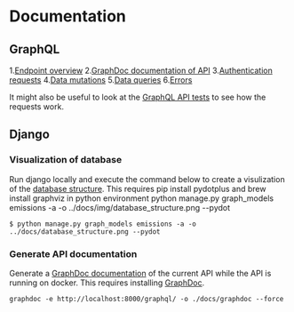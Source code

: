 # Documentation

## GraphQL

1.[Endpoint overview](./graphql/endpoint_overview.md)
2.[GraphDoc documentation of API](./graphdoc/index.html)
3.[Authentication requests](./graphql/authentication.md)
4.[Data mutations](./graphql/data_mutations.md)
5.[Data queries](./graphql/data_queries.md)
6.[Errors](./graphql/errors.md)

It might also be useful to look at the [GraphQL API tests](../src/emissions/tests.py) to see how the requests work.

## Django

### Visualization of database

Run django locally and execute the command below to create a visulization of the [database structure](./img/database_structure.png). This requires pip install pydotplus and  brew install graphviz in python environment
python manage.py graph_models emissions -a -o ../docs/img/database_structure.png --pydot

```
$ python manage.py graph_models emissions -a -o ../docs/database_structure.png --pydot
```

### Generate API documentation

Generate a [GraphDoc documentation](./graphdoc/index.html) of the current API while the API is running on docker. This requires installing [GraphDoc](https://2fd.github.io/graphdoc/).

```
graphdoc -e http://localhost:8000/graphql/ -o ./docs/graphdoc --force
```
